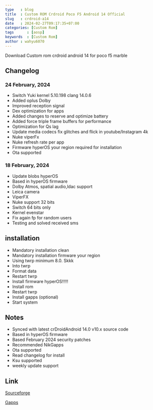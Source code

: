```yaml
---
type   : blog
title  : Custom ROM Crdroid Poco F5 Android 14 Official
slug   : crdroid-a14
date   : 2024-02-27T09:17:35+07:00
categories: [Custom Rom]
tags      : [aosp]
keywords  : [Custom Rom]
author : wahyu6070
---
```


Download Custom rom crdroid android 14 for poco f5 marble

## Changelog
### 24 February, 2024

- Switch Yuki kernel 5.10.198 clang 14.0.6
- Added oplus Dolby
- Improved reception signal
- Dex optimization for apps
- Added changes to reserve and optimize battery
- Added force triple frame buffers for performance
- Optimization for Qs lag
- Update media codecs fix glitches and flick in youtube/Instagram 4k
- Nuke viperFx
- Nuke refresh rate per app
- Firmware hyperOS your region required for installation
- Ota supported


### 18 February, 2024

- Update blobs hyperOS
- Based in hyperOS firmware
- Dolby Atmos, spatial audio,ldac support
- Leica camera
- ViperFX
- Nuke support 32 bits
- Switch 64 bits only
- Kernel evenstar
- Fix again fp for random users
- Testing and solved received sms

## installation


- Mandatory installation clean
- Mandatory installation firmware your region 
- Using twrp minimum 8.0. Skkk
- Into twrp
- Format data
- Restart twrp
- Install firmware hyperOS!!!!!
- Install rom
- Restart twrp
- Install gapps (optional)
- Start system

## Notes
- Synced with latest crDroidAndroid 14.0 v10.x source code
- Based in hyperOS firmware 
- Based February 2024 security patches
- Recommended NikGapps
- Ota supported 
- Read changelog for install
- Ksu supported
- weekly update support


## Link

[Sourceforge](https://sourceforge.net/projects/crdroid/files/marble/9.x/)

[Gapps](https://litegapps.github.io)
